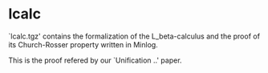 # lcalc

`lcalc.tgz' contains the formalization of the L_beta-calculus
and the proof of its Church-Rosser property written in Minlog.

This is the proof refered by our `Unification ..' paper.
